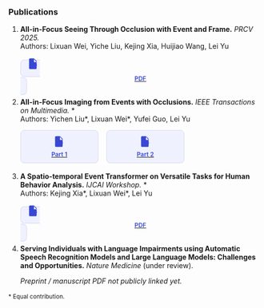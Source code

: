 <style>
.pdf-pair{display:flex;gap:1rem;flex-wrap:wrap;margin:.4rem 0 1.1rem;}
.pdf-card{border:1px solid #d9ddf8;padding:.55rem .75rem;border-radius:8px;background:#eff1fe;font-size:.75rem;text-align:center;min-width:130px;box-shadow:0 1px 2px rgba(0,0,0,.05);} 
.pdf-card:hover{background:#e6e9fb;text-decoration:none;} 
.pdf-card svg{width:26px;height:26px;fill:#3948d2;} 
.pdf-card span{display:block;margin-top:.35rem;font-weight:600;color:#3948d2;}
.pdf-single{margin:.35rem 0 1.0rem;}
</style>

### Publications

1. **All-in-Focus Seeing Through Occlusion with Event and Frame.** *PRCV 2025.*  
   Authors: Lixuan Wei, Yiche Liu, Kejing Xia, Huijiao Wang, Lei Yu  
   <div class="pdf-single">
     <a class="pdf-card" href="/myhomepage.github.io/static/assets/files/PRCV.pdf" target="_blank" title="PRCV 2025 PDF">
       <svg viewBox="0 0 24 24"><path d="M6 2h7l5 5v13a2 2 0 0 1-2 2H6a2 2 0 0 1-2-2V4c0-1.1.9-2 2-2zm7 1.5V9h5"/><path d="M8 13h4a2 2 0 0 1 0 4H9.5v2H8v-6zm1.5 1.5v2H12a1 1 0 0 0 0-2H9.5zM14 13h3a1.5 1.5 0 0 1 0 3H15.5v1.5H14V13zm1.5 1.5v1h1a.5.5 0 0 0 0-1h-1z"/></svg>
       <span>PDF</span>
     </a>
   </div>

2. **All-in-Focus Imaging from Events with Occlusions.** *IEEE Transactions on Multimedia.* *  
   Authors: Yichen Liu*, Lixuan Wei*, Yufei Guo, Lei Yu  
   <div class="pdf-pair">
     <a class="pdf-card" href="/myhomepage.github.io/static/assets/files/TMM1.pdf" target="_blank" title="TMM Part 1">
       <svg viewBox="0 0 24 24"><path d="M6 2h7l5 5v13a2 2 0 0 1-2 2H6a2 2 0 0 1-2-2V4c0-1.1.9-2 2-2zm7 1.5V9h5"/><path d="M8 13h4a2 2 0 0 1 0 4H9.5v2H8v-6zm1.5 1.5v2H12a1 1 0 0 0 0-2H9.5zM14 13h3a1.5 1.5 0 0 1 0 3H15.5v1.5H14V13zm1.5 1.5v1h1a.5.5 0 0 0 0-1h-1z"/></svg>
       <span>Part 1</span>
     </a>
     <a class="pdf-card" href="/myhomepage.github.io/static/assets/files/TMM2.pdf" target="_blank" title="TMM Part 2">
       <svg viewBox="0 0 24 24"><path d="M6 2h7l5 5v13a2 2 0 0 1-2 2H6a2 2 0 0 1-2-2V4c0-1.1.9-2 2-2zm7 1.5V9h5"/><path d="M8 13h4a2 2 0 0 1 0 4H9.5v2H8v-6zm1.5 1.5v2H12a1 1 0 0 0 0-2H9.5zM14 13h3a1.5 1.5 0 0 1 0 3H15.5v1.5H14V13zm1.5 1.5v1h1a.5.5 0 0 0 0-1h-1z"/></svg>
       <span>Part 2</span>
     </a>
   </div>

3. **A Spatio-temporal Event Transformer on Versatile Tasks for Human Behavior Analysis.** *IJCAI Workshop.* *  
   Authors: Kejing Xia*, Lixuan Wei*, Lei Yu  
   <div class="pdf-single">
     <a class="pdf-card" href="/myhomepage.github.io/static/assets/files/IJCAI.pdf" target="_blank" title="IJCAI Workshop PDF">
       <svg viewBox="0 0 24 24"><path d="M6 2h7l5 5v13a2 2 0 0 1-2 2H6a2 2 0 0 1-2-2V4c0-1.1.9-2 2-2zm7 1.5V9h5"/><path d="M8 13h4a2 2 0 0 1 0 4H9.5v2H8v-6zm1.5 1.5v2H12a1 1 0 0 0 0-2H9.5zM14 13h3a1.5 1.5 0 0 1 0 3H15.5v1.5H14V13zm1.5 1.5v1h1a.5.5 0 0 0 0-1h-1z"/></svg>
       <span>PDF</span>
     </a>
   </div>

4. **Serving Individuals with Language Impairments using Automatic Speech Recognition Models and Large Language Models: Challenges and Opportunities.** *Nature Medicine* (under review).  
   <div class="pdf-single"><em>Preprint / manuscript PDF not publicly linked yet.</em></div>

<small>* Equal contribution.</small>

